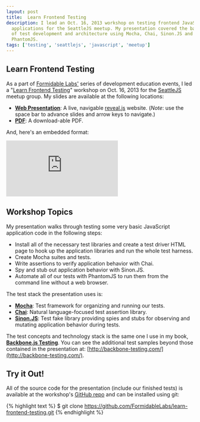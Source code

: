 ```yaml
---
layout: post
title:  Learn Frontend Testing
description: I lead an Oct. 16, 2013 workshop on testing frontend JavaScript
  applications for the SeattleJS meetup. My presentation covered the basics
  of test development and architecture using Mocha, Chai, Sinon.JS and
  PhantomJS.
tags: ['testing', 'seattlejs', 'javascript', 'meetup']
---
```


## Learn Frontend Testing

As a part of [Formidable Labs'][fmd] series of development education events, I
led a "[Learn Frontend Testing][meetup_event]" workshop on Oct. 16, 2013 for
the [SeattleJS][meetup] meetup group. My slides are available at the following
locations:

* [**Web Presentation**](http://formidablelabs.github.com/learn-frontend-testing/): A live,
  navigable [reveal.js](https://github.com/hakimel/reveal.js/) website.
  (*Note*: use the space bar to advance slides and arrow keys to navigate.)
* [**PDF**](http://formidablelabs.github.com/learn-frontend-testing/learn-frontend-testing.pdf):
  A download-able PDF.

And, here's an embedded format:

<div class="embed">
  <iframe src="http://www.slideshare.net/slideshow/embed_code/27309486" frameborder="0" marginwidth="0" marginheight="0" scrolling="no" allowfullscreen="allowfullscreen" webkitallowfullscreen="webkitallowfullscreen" mozallowfullscreen="mozallowfullscreen">&nbsp;</iframe>
</div>

<!-- more start -->

## Workshop Topics

My presentation walks through testing some very basic JavaScript application
code in the following steps:

* Install all of the necessary test libraries and create a test driver HTML page
  to hook up the application libraries and run the whole test harness.
* Create Mocha suites and tests.
* Write assertions to verify application behavior with Chai.
* Spy and stub out application behavior with Sinon.JS.
* Automate all of our tests with PhantomJS to run them from the command line
  without a web browser.

The test stack the presentation uses is:

* **[Mocha](http://visionmedia.github.com/mocha/)**: Test framework for
  organizing and running our tests.
* **[Chai](http://chaijs.com/)**: Natural language-focused test assertion
  library.
* **[Sinon.JS](http://sinonjs.org/)**: Test fake library providing spies
  and stubs for observing and mutating application behavior during tests.

The test concepts and technology stack is the same one I use in my book,
**[Backbone.js Testing][book_packt]**. You can see the additional test samples
beyond those contained in the presentation at:
[http://backbone-testing.com/](http://backbone-testing.com/).

## Try it Out!

All of the source code for the presentation (include our finished tests) is
available at the workshop's
[GitHub repo](https://github.com/FormidableLabs/learn-frontend-testing)
and can be installed using git:

{% highlight text %}
$ git clone https://github.com/FormidableLabs/learn-frontend-testing.git
{% endhighlight %}

[fmd]: http://formidablelabs.com/
[meetup]: http://www.meetup.com/seattlejs/
[meetup_event]: http://www.meetup.com/seattlejs/events/139993642/
[book_packt]: http://www.packtpub.com/backbonejs-testing/book

<!-- more end -->
